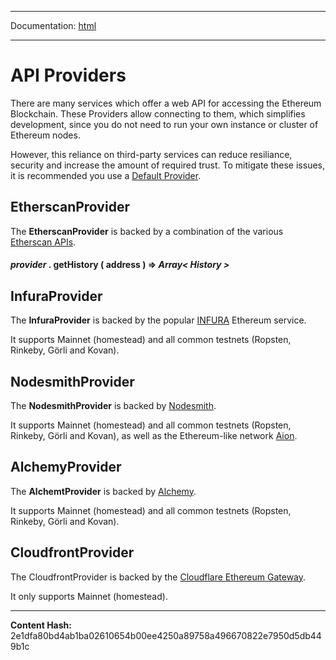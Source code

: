 -----

Documentation: [html](https://docs-beta.ethers.io/)

-----


API Providers
=============


There are many services which offer a web API for accessing
the Ethereum Blockchain. These Providers allow connecting
to them, which simplifies development, since you do not need
to run your own instance or cluster of Ethereum nodes.

However, this reliance on third-party services can reduce
resiliance, security and increase the amount of required trust.
To mitigate these issues, it is recommended you use a
[Default Provider](..).


EtherscanProvider
-----------------


The **EtherscanProvider** is backed by a combination of the various
[Etherscan APIs](https://etherscan.io/apis).


#### *provider* . **getHistory** ( address )  **=>** *Array< History >*






InfuraProvider
--------------


The **InfuraProvider** is backed by the popular [INFURA](https://infura.io)
Ethereum service.

It supports Mainnet (homestead) and all common testnets (Ropsten, Rinkeby,
G&ouml;rli and Kovan).


NodesmithProvider
-----------------


The **NodesmithProvider** is backed by [Nodesmith](https://nodesmith.io).

It supports Mainnet (homestead) and all common testnets (Ropsten, Rinkeby,
G&ouml;rli and Kovan), as well as the Ethereum-like network [Aion](https://aion.network).


AlchemyProvider
---------------


The **AlchemtProvider** is backed by [Alchemy](https://alchemyapi.io).

It supports Mainnet (homestead) and all common testnets (Ropsten, Rinkeby,
G&ouml;rli and Kovan).


CloudfrontProvider
------------------


The CloudfrontProvider is backed by the
[Cloudflare Ethereum Gateway](https://developers.cloudflare.com/distributed-web/ethereum-gateway/).

It only supports Mainnet (homestead).



-----
**Content Hash:** 2e1dfa80bd4ab1ba02610654b00ee4250a89758a496670822e7950d5db449b1c